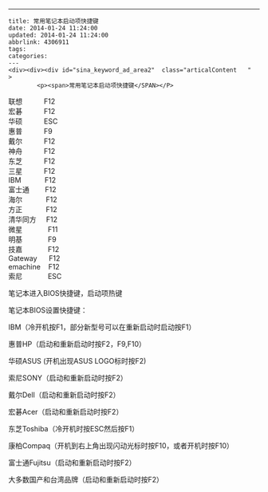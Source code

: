 ---
    title: 常用笔记本启动项快捷键
    date: 2014-01-24 11:24:00
    updated: 2014-01-24 11:24:00
    abbrlink: 4306911
    tags:
    categories:
    ---
    <div><div><div id="sina_keyword_ad_area2"  class="articalContent   "  >
			<p><span>常用笔记本启动项快捷键</SPAN></P>
<p>联想&nbsp; &nbsp;&nbsp; &nbsp;&nbsp; &nbsp;&nbsp;&nbsp;F12<br />
宏碁&nbsp; &nbsp;&nbsp; &nbsp;&nbsp; &nbsp;&nbsp;&nbsp;F12<br />
华硕&nbsp; &nbsp;&nbsp; &nbsp;&nbsp; &nbsp;&nbsp;&nbsp;ESC<br />
惠普&nbsp; &nbsp;&nbsp; &nbsp;&nbsp; &nbsp;&nbsp;&nbsp;F9<br />
戴尔&nbsp; &nbsp;&nbsp; &nbsp;&nbsp; &nbsp;&nbsp;&nbsp;F12<br />
神舟&nbsp; &nbsp;&nbsp; &nbsp;&nbsp; &nbsp;&nbsp;&nbsp;F12<br />
东芝&nbsp; &nbsp;&nbsp; &nbsp;&nbsp; &nbsp;&nbsp;&nbsp;F12<br />
三星&nbsp; &nbsp;&nbsp; &nbsp;&nbsp; &nbsp;&nbsp;&nbsp;F12<br />
IBM&nbsp; &nbsp;&nbsp; &nbsp;&nbsp; &nbsp;&nbsp; &nbsp;F12<br />
富士通&nbsp; &nbsp;&nbsp; &nbsp;&nbsp;&nbsp;F12<br />
海尔&nbsp; &nbsp;&nbsp; &nbsp;&nbsp; &nbsp;&nbsp; &nbsp;F12<br />
方正&nbsp; &nbsp;&nbsp; &nbsp;&nbsp; &nbsp;&nbsp; &nbsp;F12<br />
清华同方&nbsp; &nbsp;&nbsp;&nbsp;F12<br />
微星&nbsp; &nbsp;&nbsp; &nbsp;&nbsp; &nbsp;&nbsp; &nbsp; F11<br />
明基&nbsp; &nbsp;&nbsp; &nbsp;&nbsp; &nbsp;&nbsp; &nbsp; F9<br />
技嘉&nbsp; &nbsp;&nbsp; &nbsp;&nbsp; &nbsp;&nbsp; &nbsp; F12<br />
Gateway&nbsp; &nbsp;&nbsp; &nbsp;F12<br />
emachine&nbsp; &nbsp; F12<br />
索尼&nbsp; &nbsp;&nbsp; &nbsp;&nbsp; &nbsp;&nbsp; &nbsp; ESC</P>
<p>笔记本进入BIOS快捷键，启动项热键</P>
<p><span>笔记本BIOS设置快捷键：</SPAN></P>
<p>IBM（冷开机按F1，部分新型号可以在重新启动时启动按F1）</P>
<p>惠普HP（启动和重新启动时按F2，F9,F10）</P>
<p>华硕ASUS (开机出现ASUS LOGO标时按F2)</P>
<p>索尼SONY（启动和重新启动时按F2）</P>
<p>戴尔Dell（启动和重新启动时按F2）</P>
<p>宏碁Acer（启动和重新启动时按F2）</P>
<p>东芝Toshiba（冷开机时按ESC然后按F1）</P>
<p>康柏Compaq（开机到右上角出现闪动光标时按F10，或者开机时按F10）</P>
<p>富士通Fujitsu（启动和重新启动时按F2）</P>
<p>大多数国产和台湾品牌（启动和重新启动时按F2）</P>							
		</div></div></div>
    